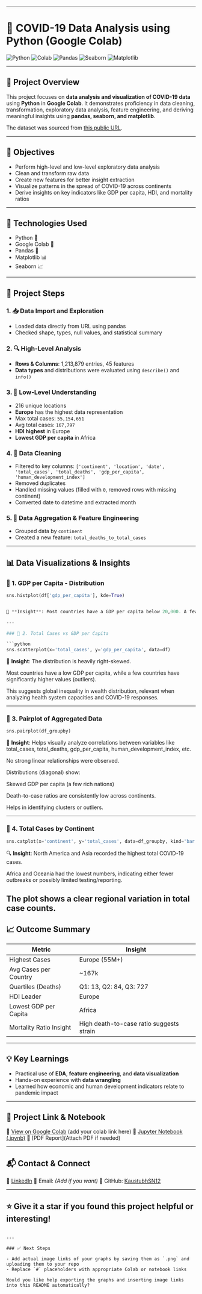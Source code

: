 
---

# 🦠 COVID-19 Data Analysis using Python (Google Colab)

![Python](https://img.shields.io/badge/Python-3.8+-blue?logo=python&logoColor=white)
![Colab](https://img.shields.io/badge/Platform-Google%20Colab-yellow?logo=googlecolab&logoColor=black)
![Pandas](https://img.shields.io/badge/Library-pandas-lightblue)
![Seaborn](https://img.shields.io/badge/Visualization-seaborn-orange)
![Matplotlib](https://img.shields.io/badge/Visualization-matplotlib-green)

---

## 📌 Project Overview

This project focuses on **data analysis and visualization of COVID-19 data** using **Python** in **Google Colab**. It demonstrates proficiency in data cleaning, transformation, exploratory data analysis, feature engineering, and deriving meaningful insights using **pandas, seaborn, and matplotlib**.

The dataset was sourced from [this public URL](https://raw.githubusercontent.com/SR1608/Datasets/main/covid-data.csv).

---

## 🧠 Objectives

- Perform high-level and low-level exploratory data analysis
- Clean and transform raw data
- Create new features for better insight extraction
- Visualize patterns in the spread of COVID-19 across continents
- Derive insights on key indicators like GDP per capita, HDI, and mortality ratios

---

## 🔧 Technologies Used

- Python 🐍
- Google Colab 📒
- Pandas 🧾
- Matplotlib 📊
- Seaborn 📈

---

## 📂 Project Steps

### 1. 📥 Data Import and Exploration
- Loaded data directly from URL using pandas
- Checked shape, types, null values, and statistical summary

### 2. 🔍 High-Level Analysis
- **Rows & Columns**: 1,213,879 entries, 45 features
- **Data types** and distributions were evaluated using `describe()` and `info()`

### 3. 🧬 Low-Level Understanding
- 216 unique locations
- **Europe** has the highest data representation
- Max total cases: `55,154,651`
- Avg total cases: `167,797`
- **HDI highest** in Europe
- **Lowest GDP per capita** in Africa

### 4. 🧹 Data Cleaning
- Filtered to key columns: `['continent', 'location', 'date', 'total_cases', 'total_deaths', 'gdp_per_capita', 'human_development_index']`
- Removed duplicates
- Handled missing values (filled with `0`, removed rows with missing continent)
- Converted date to datetime and extracted month

### 5. 🔎 Data Aggregation & Feature Engineering
- Grouped data by `continent`
- Created a new feature: `total_deaths_to_total_cases`

---

## 📊 Data Visualizations & Insights

### 📌 1. GDP per Capita - Distribution
```python
sns.histplot(df['gdp_per_capita'], kde=True)


📝 **Insight**: Most countries have a GDP per capita below 20,000. A few wealthy outliers heavily influence the distribution.

---

### 📌 2. Total Cases vs GDP per Capita

```python
sns.scatterplot(x='total_cases', y='gdp_per_capita', data=df)
```

📝 **Insight**:
The distribution is heavily right-skewed.

Most countries have a low GDP per capita, while a few countries have significantly higher values (outliers).

This suggests global inequality in wealth distribution, relevant when analyzing health system capacities and COVID-19 responses.


---

### 📌 3. Pairplot of Aggregated Data

```python
sns.pairplot(df_groupby)
```

📝 **Insight**: 
Helps visually analyze correlations between variables like total_cases, total_deaths, gdp_per_capita, human_development_index, etc.

No strong linear relationships were observed.

Distributions (diagonal) show:

Skewed GDP per capita (a few rich nations)

Death-to-case ratios are consistently low across continents.

Helps in identifying clusters or outliers.


---

### 📌 4. Total Cases by Continent

```python
sns.catplot(x='continent', y='total_cases', data=df_groupby, kind='bar')
```

🔍 **Insight**:
North America and Asia recorded the highest total COVID-19 cases.

Africa and Oceania had the lowest numbers, indicating either fewer outbreaks or possibly limited testing/reporting.

The plot shows a clear regional variation in total case counts.
---

## 📈 Outcome Summary

| Metric                  | Insight                                  |
| ----------------------- | ---------------------------------------- |
| Highest Cases           | Europe (55M+)                            |
| Avg Cases per Country   | \~167k                                   |
| Quartiles (Deaths)      | Q1: 13, Q2: 84, Q3: 727                  |
| HDI Leader              | Europe                                   |
| Lowest GDP per Capita   | Africa                                   |
| Mortality Ratio Insight | High death-to-case ratio suggests strain |

---

## 💡 Key Learnings

* Practical use of **EDA**, **feature engineering**, and **data visualization**
* Hands-on experience with **data wrangling**
* Learned how economic and human development indicators relate to pandemic impact

---

## 📁 Project Link & Notebook

🔗 [View on Google Colab](#) (add your colab link here)
📘 [Jupyter Notebook (.ipynb)](link-if-available)
📎 \[PDF Report]\(Attach PDF if needed)

---

## 📬 Contact & Connect

🔗 [LinkedIn](https://www.linkedin.com/in/kaustubh-narayankar-6651a9249/)
📧 Email: *(Add if you want)*
📌 GitHub: [KaustubhSN12](https://github.com/KaustubhSN12)

---

## ⭐️ Give it a star if you found this project helpful or interesting!

```

---

### ✅ Next Steps

- Add actual image links of your graphs by saving them as `.png` and uploading them to your repo
- Replace `#` placeholders with appropriate Colab or notebook links

Would you like help exporting the graphs and inserting image links into this README automatically?
```
